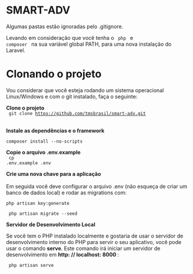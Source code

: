 # SMART-ADV


Algumas pastas estão ignoradas pelo .gitignore.

Levando em consideração que você tenha o <code> php </code> e <code> composer </code> na sua variável global PATH, para uma nova instalação do Laravel.


# Clonando o projeto 

Vou  considerar que você esteja rodando um sistema operacional Linux/Windows e com o git instalado, faça o seguinte:

<strong> Clone o projeto</strong> <br>
<code>  git clone https://github.com/tmsbrasil/smart-adv.git </code> 
<br>

<strong> Instale as dependências e o framework</strong>
<br>
<code>
composer install --no-scripts
</code>

<strong>Copie o arquivo .env.example</strong>
<br>
<code> cp .env.example .env </code>

<strong> Crie uma nova chave para a aplicação</strong>
<br>
<br>
Em seguida você deve configurar o arquivo .env (não esqueça de criar um banco de dados local) e rodar as migrations com:
<br>

<code>php artisan key:generate</code>

<code> php artisan migrate --seed </code> 

<strong> Servidor de Desenvolvimento Local</strong>

Se você tem o PHP instalado localmente e gostaria de usar o servidor de desenvolvimento interno do PHP para servir o seu aplicativo, você pode usar o comando <strong>serve</strong>. Este comando irá iniciar um servidor de desenvolvimento em  <strong> http: // localhost: 8000 </strong>:
<br>

<code> php artisan serve</code> 